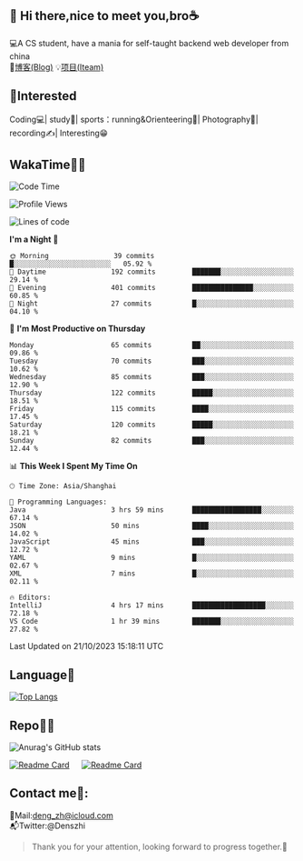 👋 Hi there,nice to meet you,bro☕
---
💻A CS student, have a mania for self-taught backend web developer from china   
📌[博客(Blog)](https://github.com/HealUP/MyBlog)
💡[项目(Iteam)](https://healup.github.io/)

 <!-- waka-box start -->
 <!-- waka-box end -->
 
🧲**Interested**
--
Coding💻| study📖| sports：running&Orienteering🏃‍| Photography📸| recording✍️| Interesting😁

WakaTime👨‍💻
---
<!--START_SECTION:waka-->
![Code Time](http://img.shields.io/badge/Code%20Time-511%20hrs%2018%20mins-blue)

![Profile Views](http://img.shields.io/badge/Profile%20Views-2-blue)

![Lines of code](https://img.shields.io/badge/From%20Hello%20World%20I%27ve%20Written-169.8%20thousand%20lines%20of%20code-blue)

**I'm a Night 🦉** 

```text
🌞 Morning                39 commits          █░░░░░░░░░░░░░░░░░░░░░░░░   05.92 % 
🌆 Daytime                192 commits         ███████░░░░░░░░░░░░░░░░░░   29.14 % 
🌃 Evening                401 commits         ███████████████░░░░░░░░░░   60.85 % 
🌙 Night                  27 commits          █░░░░░░░░░░░░░░░░░░░░░░░░   04.10 % 
```
📅 **I'm Most Productive on Thursday** 

```text
Monday                   65 commits          ██░░░░░░░░░░░░░░░░░░░░░░░   09.86 % 
Tuesday                  70 commits          ███░░░░░░░░░░░░░░░░░░░░░░   10.62 % 
Wednesday                85 commits          ███░░░░░░░░░░░░░░░░░░░░░░   12.90 % 
Thursday                 122 commits         █████░░░░░░░░░░░░░░░░░░░░   18.51 % 
Friday                   115 commits         ████░░░░░░░░░░░░░░░░░░░░░   17.45 % 
Saturday                 120 commits         █████░░░░░░░░░░░░░░░░░░░░   18.21 % 
Sunday                   82 commits          ███░░░░░░░░░░░░░░░░░░░░░░   12.44 % 
```


📊 **This Week I Spent My Time On** 

```text
🕑︎ Time Zone: Asia/Shanghai

💬 Programming Languages: 
Java                     3 hrs 59 mins       █████████████████░░░░░░░░   67.14 % 
JSON                     50 mins             ████░░░░░░░░░░░░░░░░░░░░░   14.02 % 
JavaScript               45 mins             ███░░░░░░░░░░░░░░░░░░░░░░   12.72 % 
YAML                     9 mins              █░░░░░░░░░░░░░░░░░░░░░░░░   02.67 % 
XML                      7 mins              █░░░░░░░░░░░░░░░░░░░░░░░░   02.11 % 

🔥 Editors: 
IntelliJ                 4 hrs 17 mins       ██████████████████░░░░░░░   72.18 % 
VS Code                  1 hr 39 mins        ███████░░░░░░░░░░░░░░░░░░   27.82 % 
```


 Last Updated on 21/10/2023 15:18:11 UTC
<!--END_SECTION:waka-->

Language🚀
---
[![Top Langs](https://github-readme-stats.vercel.app/api/top-langs/?username=HealUP&layout=compact&hide_border=true)](https://github.com/HealUP)

Repo🧑‍💻
---
![Anurag's GitHub stats](https://github-readme-stats.vercel.app/api?username=HealUP&count_private=true&show_icons=true&theme=gruvbox&hide_border=true) 

[![Readme Card](https://github-readme-stats.vercel.app/api/pin/?username=HealUP&repo=InternetEy&theme=transparent)](https://github.com/HealUP/InternetEy) &emsp;
[![Readme Card](https://github-readme-stats.vercel.app/api/pin/?username=HealUP&repo=CampusExperience&theme=transparent)](https://github.com/HealUP/CampusExperience)


Contact me📱:
---
📮Mail:deng_zh@icloud.com  
📬Twitter:@Denszhi  

> Thank you for your attention, looking forward to progress together.🎉
